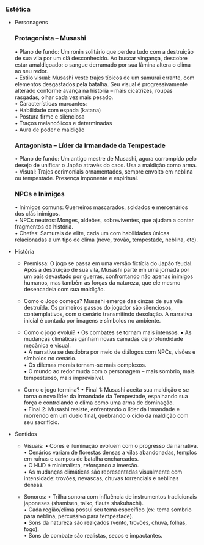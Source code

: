 ### Estética

- Personagens 
    ### Protagonista – Musashi
	•	Plano de fundo: Um ronin solitário que perdeu tudo com a destruição de sua vila por um clã desconhecido. Ao buscar vingança, descobre estar amaldiçoado: o sangue derramado por sua lâmina altera o clima ao seu redor. <br/>
	•	Estilo visual: Musashi veste trajes típicos de um samurai errante, com elementos desgastados pela batalha. Seu visual é progressivamente alterado conforme avança na história – mais cicatrizes, roupas rasgadas, olhar cada vez mais pesado. <br/>
	•	Características marcantes: <br/>
	•	Habilidade com espada (katana) <br/>
	•	Postura firme e silenciosa <br/>
	•	Traços melancólicos e determinadas <br/>
	•	Aura de poder e maldição <br/>

    ### Antagonista – Líder da Irmandade da Tempestade
	•	Plano de fundo: Um antigo mestre de Musashi, agora corrompido pelo desejo de unificar o Japão através do caos. Usa a maldição como arma. <br/>
	•	Visual: Trajes cerimoniais ornamentados, sempre envolto em neblina ou tempestade. Presença imponente e espiritual. <br/>

    ### NPCs e Inimigos
	•	Inimigos comuns: Guerreiros mascarados, soldados e mercenários dos clãs inimigos. <br/>
	•	NPCs neutros: Monges, aldeões, sobreviventes, que ajudam a contar fragmentos da história. <br/>
	•	Chefes: Samurais de elite, cada um com habilidades únicas relacionadas a um tipo de clima (neve, trovão, tempestade, neblina, etc). <br/>

- História

    - Premissa:
	O jogo se passa em uma versão fictícia do Japão feudal. Após a destruição de sua vila, Musashi parte em uma jornada por um país devastado por guerras, confrontando não apenas inimigos humanos, mas também as forças da natureza, que ele mesmo desencadeia com sua maldição.
       
    - Como o Jogo começa?
	Musashi emerge das cinzas de sua vila destruída. Os primeiros passos do jogador são silenciosos, contemplativos, com o cenário transmitindo desolação. A narrativa inicial é contada por imagens e símbolos no ambiente.

    - Como o jogo evolui?
        •	Os combates se tornam mais intensos.
	•	As mudanças climáticas ganham novas camadas de profundidade mecânica e visual. <br/>
	•	A narrativa se desdobra por meio de diálogos com NPCs, visões e símbolos no cenário. <br/>
	•	Os dilemas morais tornam-se mais complexos. <br/>
	•	O mundo ao redor muda com o personagem – mais sombrio, mais tempestuoso, mais imprevisível. <br/>

    - Como o jogo termina? 
        •	Final 1: Musashi aceita sua maldição e se torna o novo líder da Irmandade da Tempestade, espalhando sua força e controlando o clima como uma arma de dominação. <br/>
	•	Final 2: Musashi resiste, enfrentando o líder da Irmandade e morrendo em um duelo final, quebrando o ciclo da maldição com seu sacrifício.

- Sentidos
    - Visuais:
	•	Cores e iluminação evoluem com o progresso da narrativa. <br/>
	•	Cenários variam de florestas densas a vilas abandonadas, templos em ruínas e campos de batalha encharcados. <br/>
	•	O HUD é minimalista, reforçando a imersão. <br/>
	•	As mudanças climáticas são representadas visualmente com intensidade: trovões, nevascas, chuvas torrenciais e neblinas densas. <br/>

    - Sonoros:
	•	Trilha sonora com influência de instrumentos tradicionais japoneses (shamisen, taiko, flauta shakuhachi). <br/>
	•	Cada região/clima possui seu tema específico (ex: tema sombrio para neblina, percussivo para tempestade). <br/>
	•	Sons da natureza são realçados (vento, trovões, chuva, folhas, fogo). <br/>
	•	Sons de combate são realistas, secos e impactantes. <br/>
